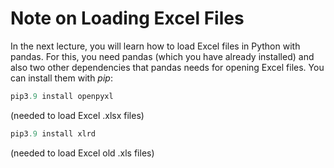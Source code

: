 # **Note on Loading Excel Files**
In the next lecture, you will learn how to load Excel files in Python with pandas. For this, you need pandas (which you have already installed) and also two other dependencies that pandas needs for opening Excel files. You can install them with *pip*:
```py
pip3.9 install openpyxl
```
(needed to load Excel .xlsx files)
```py
pip3.9 install xlrd
``` 
(needed to load Excel old .xls files)